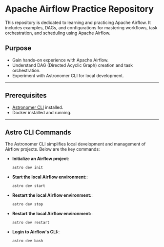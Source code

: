 # Apache Airflow Practice Repository

This repository is dedicated to learning and practicing Apache Airflow. It includes examples, DAGs, and configurations for mastering workflows, task orchestration, and scheduling using Apache Airflow.

## Purpose
- Gain hands-on experience with Apache Airflow.
- Understand DAG (Directed Acyclic Graph) creation and task orchestration.
- Experiment with Astronomer CLI for local development.

---

## Prerequisites
- [Astronomer CLI](https://docs.astronomer.io/astro-cli) installed.
- Docker installed and running.

---

## Astro CLI Commands

The Astronomer CLI simplifies local development and management of Airflow projects. Below are the key commands:

- **Initialize an Airflow project**:
  ```bash
  astro dev init
  ```
- **Start the local Airflow environment:**:
  ```bash
  astro dev start
  ```
- **Restart the local Airflow environment:**:
  ```bash
  astro dev stop
  ```
- **Restart the local Airflow environment:**:
  ```bash
  astro dev restart
  ```
- **Login to Airflow's CLI:**:
  ```bash
  astro dev bash
  ```